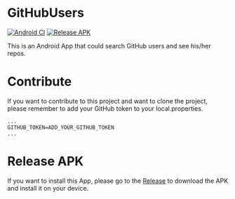 # GitHubUsers
[![Android CI](https://github.com/WeiWW/GitHubUsers/actions/workflows/github_action.yml/badge.svg?branch=main)](https://github.com/WeiWW/GitHubUsers/actions/workflows/github_action.yml)
[![Release APK](https://github.com/WeiWW/GitHubUsers/actions/workflows/release.yml/badge.svg?branch=main&event=release)](https://github.com/WeiWW/GitHubUsers/actions/workflows/release.yml)

This is an Android App that could search GitHub users and see his/her repos.

# Contribute
If you want to contribute to this project and want to clone the project, please remember to add your GitHub token to your local.properties.
```
...
GITHUB_TOKEN=ADD_YOUR_GITHUB_TOKEN
...
```

# Release APK
If you want to install this App, please go to the [Release](https://github.com/WeiWW/GitHubUsers/releases) to download the APK and install it on your device.
